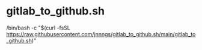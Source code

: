 # gitlab_to_github.sh

/bin/bash -c "$(curl -fsSL https://raw.githubusercontent.com/jnnngs/gitlab_to_github.sh/main/gitlab_to_github.sh)"
